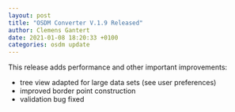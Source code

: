 ```yaml
---
layout: post
title: "OSDM Converter V.1.9 Released"
author: Clemens Gantert
date: 2021-01-08 18:20:33 +0100
categories: osdm update
---
```


This release adds performance and other important improvements:

- tree view adapted for large data sets (see user preferences)
- improved border point construction
- validation bug fixed

